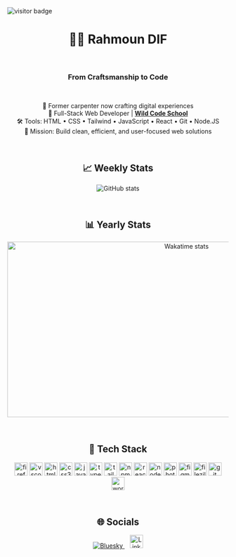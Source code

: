 
  <img src="https://visitor-badge.laobi.icu/badge?page_id=RMOoNFID.RMOoNFID" alt="visitor badge"/>


<h1 align="center">👨‍💻 Rahmoun DIF</h1>
<br>
<h3 align="center">From Craftsmanship to Code</h3>
<br>

<p align="center">
  🔁 Former carpenter now crafting digital experiences<br>
  🚀 Full-Stack Web Developer | <a href="https://www.wildcodeschool.com" target="_blank"><strong>Wild Code School</strong></a><br>
  🛠️ Tools: HTML • CSS • Tailwind • JavaScript • React • Git • Node.JS<br>
  🎯 Mission: Build clean, efficient, and user-focused web solutions
</p>
<br>


<h2 align="center">📈 Weekly Stats</h2>
<p align="center">
  <img src="https://github-readme-stats.vercel.app/api?username=rahmoundif&show_icons=true&theme=transparent" alt="GitHub stats"/>
</p>
<br>
<h2 align="center">📊 Yearly Stats</h2>
<p align="center">
  <img src="https://wakatime.com/share/@5e0289f6-878c-4d54-a33b-11bf9627a3fa/bebc1488-090d-41f9-b094-36041c104b67.svg" width="800" height="400" alt="Wakatime stats"/>
</p>
<br>


<h2 align="center">🧰 Tech Stack</h2>
<p align="center">
  <img src="https://cdn.jsdelivr.net/gh/devicons/devicon/icons/firefox/firefox-original.svg" height="30" alt="firefox"/>
  <img src="https://cdn.jsdelivr.net/gh/devicons/devicon/icons/vscode/vscode-original.svg" height="30" alt="vscode"/>
  <img src="https://cdn.jsdelivr.net/gh/devicons/devicon/icons/html5/html5-original.svg" height="30" alt="html5"/>
  <img src="https://cdn.jsdelivr.net/gh/devicons/devicon/icons/css3/css3-original.svg" height="30" alt="css3"/>
  <img src="https://cdn.jsdelivr.net/gh/devicons/devicon/icons/javascript/javascript-original.svg" height="30" alt="javascript"/>
  <img src="https://cdn.jsdelivr.net/gh/devicons/devicon/icons/typescript/typescript-original.svg" height="30" alt="typescript"/>
  <img src="https://cdn.jsdelivr.net/gh/devicons/devicon@latest/icons/tailwindcss/tailwindcss-original.svg" height="30" alt="tailwindcss"/>
  <img src="https://cdn.jsdelivr.net/gh/devicons/devicon/icons/npm/npm-original-wordmark.svg" height="30" alt="npm"/>
  <img src="https://cdn.jsdelivr.net/gh/devicons/devicon/icons/react/react-original.svg" height="30" alt="react"/>
  <img src="https://cdn.jsdelivr.net/gh/devicons/devicon@latest/icons/nodejs/nodejs-original.svg" height="30" alt="nodejs"/>
  <img src="https://cdn.jsdelivr.net/gh/devicons/devicon/icons/photoshop/photoshop-plain.svg" height="30" alt="photoshop"/>
  <img src="https://cdn.jsdelivr.net/gh/devicons/devicon/icons/figma/figma-original.svg" height="30" alt="figma"/>
  <img src="https://cdn.jsdelivr.net/gh/devicons/devicon/icons/filezilla/filezilla-plain.svg" height="30" alt="filezilla"/>
  <img src="https://cdn.jsdelivr.net/gh/devicons/devicon/icons/git/git-original.svg" height="30" alt="git"/>
  <img src="https://cdn.jsdelivr.net/gh/devicons/devicon/icons/wordpress/wordpress-original.svg" height="30" alt="wordpress"/>
</p>
<br>


<h2 align="center">🌐 Socials</h2>
<p align="center">
  <a href="https://bsky.app/profile/rmoond.bsky.social">
    <img src="https://img.shields.io/badge/bluesky-0285FF?style=for-the-badge&logo=bluesky&logoColor=white" alt="Bluesky">
  </a>
  &nbsp;&nbsp;
  <a href="https://www.linkedin.com/in/rahmoun-dif-22891b356" target="_blank">
    <img src="https://cdn.jsdelivr.net/gh/devicons/devicon/icons/linkedin/linkedin-original.svg" height="30" alt="LinkedIn">
  </a>
</p>
